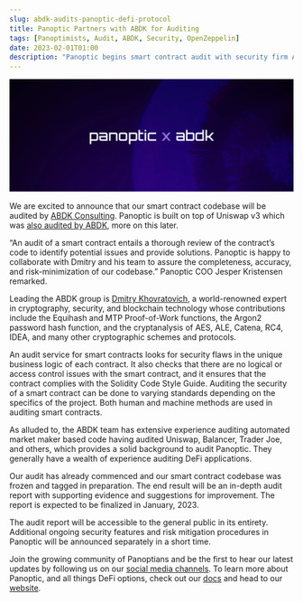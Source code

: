 ```yaml
---
slug: abdk-audits-panoptic-defi-protocol
title: Panoptic Partners with ABDK for Auditing
tags: [Panoptimists, Audit, ABDK, Security, OpenZeppelin]
date: 2023-02-01T01:00
description: "Panoptic begins smart contract audit with security firm ABDK"
---
```


![banner](./banner.png)

We are excited to announce that our smart contract codebase will be audited by [ABDK Consulting](https://twitter.com/abdkconsulting). Panoptic is built on top of Uniswap v3 which was [also audited by ABDK](https://github.com/Uniswap/v3-core/blob/main/audits/abdk/audit.pdf), more on this later.

“An audit of a smart contract entails a thorough review of the contract’s code to identify potential issues and provide solutions. Panoptic is happy to collaborate with Dmitry and his team to assure the completeness, accuracy, and risk-minimization of our codebase.” Panoptic COO Jesper Kristensen remarked.

<!--truncate-->

Leading the ABDK group is [Dmitry Khovratovich](https://www.abdk.consulting/consultancy/), a world-renowned expert in cryptography, security, and blockchain technology whose contributions include the Equihash and MTP Proof-of-Work functions, the Argon2 password hash function, and the cryptanalysis of AES, ALE, Catena, RC4, IDEA, and many other cryptographic schemes and protocols.

An audit service for smart contracts looks for security flaws in the unique business logic of each contract. It also checks that there are no logical or access control issues with the smart contract, and it ensures that the contract complies with the Solidity Code Style Guide. Auditing the security of a smart contract can be done to varying standards depending on the specifics of the project. Both human and machine methods are used in auditing smart contracts.

As alluded to, the ABDK team has extensive experience auditing automated market maker based code having audited Uniswap, Balancer, Trader Joe, and others, which provides a solid background to audit Panoptic. They generally have a wealth of experience auditing DeFi applications.

Our audit has already commenced and our smart contract codebase was frozen and tagged in preparation. The end result will be an in-depth audit report with supporting evidence and suggestions for improvement. The report is expected to be finalized in January, 2023.

The audit report will be accessible to the general public in its entirety. Additional ongoing security features and risk mitigation procedures in Panoptic will be announced separately in a short time.

Join the growing community of Panoptians and be the first to hear our latest updates by following us on our [social media channels](http://links.panoptic.xyz/all). To learn more about Panoptic, and all things DeFi options, check out our [docs](https://panoptic.xyz/docs/intro) and head to our [website](https://panoptic.xyz/).
